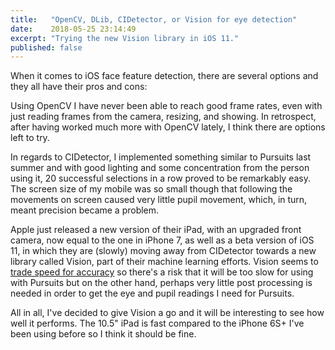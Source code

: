```yaml
---
title:   "OpenCV, DLib, CIDetector, or Vision for eye detection"
date:    2018-05-25 23:14:49
excerpt: "Trying the new Vision library in iOS 11."
published: false
---
```


When it comes to iOS face feature detection, there are several options and
they all have their pros and cons:

Using OpenCV I have never been able to reach good frame rates, even with just
reading frames from the camera, resizing, and showing. In retrospect, after
having worked much more with OpenCV lately, I think there are options left to
try.

In regards to CIDetector, I implemented something similar to Pursuits last
summer and with good lighting and some concentration from the person using it,
20 successful selections in a row proved to be remarkably easy. The screen
size of my mobile was so small though that following the movements on screen
caused very little pupil movement, which, in turn, meant precision became a
problem.

Apple just released a new version of their iPad, with an upgraded front
camera, now equal to the one in iPhone 7, as well as a beta version
of iOS 11, in which they are (slowly) moving away from CIDetector towards
a new library called Vision, part of their machine learning efforts.
Vision seems to [trade speed for accuracy][1] so there's a risk that
it will be too slow for using with Pursuits but on the other hand, perhaps
very little post processing is needed in order to get the eye and pupil
readings I need for Pursuits.

All in all, I've decided to give Vision a go and it will be interesting to
see how well it performs. The 10.5" iPad is fast compared to the iPhone 6S+
I've been using before so I think it should be fine.

[1]: https://devstreaming-cdn.apple.com/videos/wwdc/2017/506jgz9rblchh/506/506_vision_framework_building_on_core_ml.pdf

